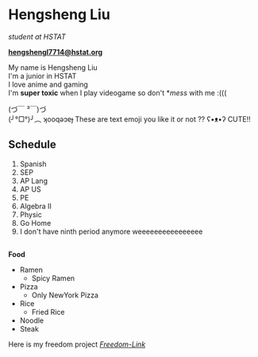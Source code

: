 # Hengsheng Liu

_student at HSTAT_

**hengshengl7714@hstat.org**

My name is Hengsheng Liu  
I'm a junior in HSTAT  
I love anime and gaming    
I'm **super toxic** when I play videogame so don't **mess* with me :((( 


(づ￣ ³￣)づ  
(╯°□°)╯︵ ʞooqǝɔɐɟ
These are text emoji you like it or not ?? ʕ•ᴥ•ʔ CUTE!!
## Schedule

1. Spanish 
2. SEP 
3. AP Lang 
4. AP US 
5. PE
6. Algebra II 
7. Physic 
8. Go Home 
9. I don't have ninth period anymore weeeeeeeeeeeeeeee

##
**Food**

* Ramen 
    * Spicy Ramen 
* Pizza
    * Only NewYork Pizza  
* Rice 
    * Fried Rice 
* Noodle 
* Steak 


Here is my freedom project
[_Freedom-Link_](https://github.com/hengshengl7714/sep11-freedom-project)